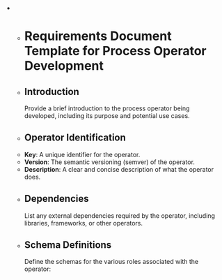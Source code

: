 -
	- # Requirements Document Template for Process Operator Development
	- ## Introduction
	  Provide a brief introduction to the process operator being developed, including its purpose and potential use cases.
	- ## Operator Identification
	- **Key**: A unique identifier for the operator.
	- **Version**: The semantic versioning (semver) of the operator.
	- **Description**: A clear and concise description of what the operator does.
	- ## Dependencies
	  List any external dependencies required by the operator, including libraries, frameworks, or other operators.
	- ## Schema Definitions
	  Define the schemas for the various roles associated with the operator: